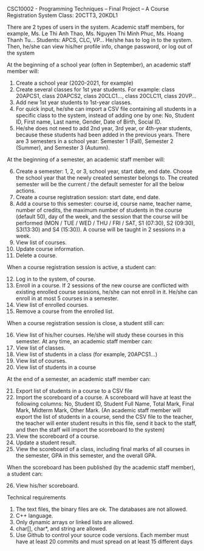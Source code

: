 CSC10002 - Programming Techniques – Final Project – A 
Course Registration System
Class: 20CTT3, 20KDL1

There are 2 types of users in the system.
Academic staff members, for example, Ms. Le Thi Anh Thao, Ms. Nguyen Thi Minh Phuc, Ms. 
Hoang Thanh Tu…
Students: APCS, CLC, VP…
He/she has to log in to the system.
Then, he/she can view his/her profile info, change password, or log out of the system

At the beginning of a school year (often in September), an academic staff 
member will:
1. Create a school year (2020-2021, for example)
2. Create several classes for 1st year students. For example: class 20APCS1, class 20APCS2, 
class 20CLC1…, class 20CLC11, class 20VP…
3. Add new 1st year students to 1st-year classes.
4. For quick input, he/she can import a CSV file containing all students in a specific class to 
the system, instead of adding one by one: No, Student ID, First name, Last name, Gender, 
Date of Birth, Social ID.
5. He/she does not need to add 2nd year, 3rd year, or 4th-year students, because these 
students had been added in the previous years.
There are 3 semesters in a school year: Semester 1 (Fall), Semester 2 (Summer), and Semester 3 
(Autumn).

At the beginning of a semester, an academic staff member will:

6. Create a semester: 1, 2, or 3, school year, start date, end date. Choose the school year 
that the newly created semester belongs to. The created semester will be the current / 
the default semester for all the below actions.
7. Create a course registration session: start date, end date.
8. Add a course to this semester: course id, course name, teacher name, number of credits, 
the maximum number of students in the course (default 50), day of the week, and the 
session that the course will be performed (MON / TUE / WED / THU / FRI / SAT, S1 (07:30), 
S2 (09:30), S3(13:30) and S4 (15:30)). A course will be taught in 2 sessions in a week.
9. View list of courses.
10. Update course information.
11. Delete a course.

When a course registration session is active, a student can:

12. Log in to the system, of course.
13. Enroll in a course. If 2 sessions of the new course are conflicted with existing enrolled 
course sessions, he/she can not enroll in it. He/she can enroll in at most 5 courses in a 
semester.
14. View list of enrolled courses.
15. Remove a course from the enrolled list.

When a course registration session is close, a student still can:

16. View list of his/her courses. He/she will study these courses in this semester.
At any time, an academic staff member can:
17. View list of classes.
18. View list of students in a class (for example, 20APCS1…)
19. View list of courses.
20. View list of students in a course

At the end of a semester, an academic staff member can:

21. Export list of students in a course to a CSV file
22. Import the scoreboard of a course. A scoreboard will have at least the following columns: 
No, Student ID, Student Full Name, Total Mark, Final Mark, Midterm Mark, Other Mark. 
(An academic staff member will export the list of students in a course, send the CSV file 
to the teacher, the teacher will enter student results in this file, send it back to the staff, 
and then the staff will import the scoreboard to the system)
23. View the scoreboard of a course.
24. Update a student result.
25. View the scoreboard of a class, including final marks of all courses in the semester, GPA 
in this semester, and the overall GPA.

When the scoreboard has been published (by the academic staff 
member), a student can:

26. View his/her scoreboard.

Technical requirements

1. The text files, the binary files are ok. The databases are not allowed.
2. C++ language.
3. Only dynamic arrays or linked lists are allowed.
4. char[], char*, and string are allowed.
5. Use Github to control your source code versions. Each member must have at least 20 
commits and must spread on at least 15 different days
